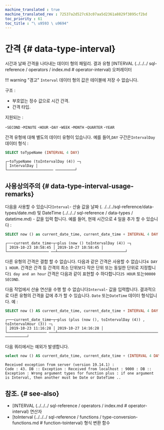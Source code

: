 ```yaml
--- 
machine_translated : true 
machine_translated_rev : 72537a2d527c63c07aa5d2361a8829f3895cf2bd 
toc_priority : 61 
toc_title : "\ u9593 \ u9694" 
--- 
```


# 간격 {# data-type-interval} 

시간과 날짜 간격을 나타내는 데이터 형의 패밀리. 결과 유형 [INTERVAL (../../../ sql-reference / operators / index.md # operator-interval) 오퍼레이터 

!!! warning "경고" 
    `Interval` 데이터 형의 값은 테이블에 저장 수 없습니다. 

구조 : 

- 부호없는 정수 값으로 시간 간격. 
- 간격 타입. 

지원되는 : 

-`SECOND` 
-`MINUTE` 
-`HOUR` 
-`DAY` 
-`WEEK` 
-`MONTH` 
-`QUARTER` 
-`YEAR` 

간격 유형에 대해 별도의 데이터 유형이 있습니다. 예를 들어,`DAY` 구간은`IntervalDay` 데이터 형식 :
 
```sql
SELECT toTypeName (INTERVAL 4 DAY) 
``` 

```text 
┌─toTypeName (toIntervalDay (4)) ─┐ 
│ IntervalDay │ 
└───────────────────── ─────────┘ 
``` 

## 사용상의주의 {# data-type-interval-usage-remarks} 

다음을 사용할 수 있습니다`Interval`- 산술 값을 날짜 (. ./../../sql-reference/data-types/date.md) 및 DateTime (../../../ sql-reference / data-types / datetime.md) - 값을 입력 합니다. 예를 들어, 현재 시간으로 4 일을 추가 할 수 있습니다 : 

```sql 
SELECT now () as current_date_time, current_date_time + INTERVAL 4 DAY 
``` 

```text 
┌───current_date_time─┬─plus (now () toIntervalDay (4)) ─┐ 
│ 2019-10-23 10:58:45 │ 2019-10-27 10:58:45 │ 
└─────────────────── ──┴───────────────────────────────┘ 
```

다른 유형의 간격은 결합 할 수 없습니다. 다음과 같은 간격은 사용할 수 없습니다`4 DAY 1 HOUR`. 간격은 간격 등 간격의 최소 단위보다 작은 단위 또는 동일한 단위로 지정합니다`1 day and an hour` 간격은 다음과 같이 표현할 수 하다합니다`25 HOUR` 또는`90000 SECOND`. 

다음 작업에서 산술 연산을 수행 할 수 없습니다`Interval`- 값을 입력합니다. 결과적으로 다른 유형의 간격을 값에 추가 할 수 있습니다. `Date` 또는`DateTime` 데이터 형식입니다. 예 : 

```sql 
SELECT now () AS current_date_time, current_date_time + INTERVAL 4 DAY + INTERVAL 3 HOUR 
``` 

```text 
┌───current_date_time─┬─plus (plus (now (), toIntervalDay (4)) , toIntervalHour (3)) ─┐ 
│ 2019-10-23 11:16:28 │ 2019-10-27 14:16:28 │ 
└────────────────── ───┴────────────────────────────────────────────── ──────────┘ 
``` 

다음 쿼리에서는 예외가 발생합니다.
 
```sql
select now () AS current_date_time, current_date_time + (INTERVAL 4 DAY + INTERVAL 3 HOUR) 
``` 

```text 
Received exception from server (version 19.14.1) : 
Code : 43. DB :: Exception : Received from localhost : 9000 : DB :: Exception : Wrong argument types for function plus : if one argument is Interval, then another must be Date or DateTime .. 
``` 

## 참조. {# see-also} 

- [INTERVAL (../../../ sql-reference / operators / index.md # operator-interval) 연산자 
- [toInterval (../../../ sql-reference / functions / type-conversion-functions.md # function-tointerval) 형식 변환 함수
